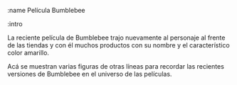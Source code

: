 :name
Película Bumblebee

:intro

La reciente película de Bumblebee trajo nuevamente al personaje al frente
de las tiendas y con él muchos productos con su nombre y el característico
color amarillo.

Acá se muestran varias figuras de otras líneas para recordar las recientes
versiones de Bumblebee en el universo de las películas.